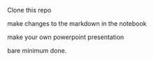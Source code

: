Clone this repo

make changes to the markdown in the notebook

make your own powerpoint presentation

bare minimum done.
